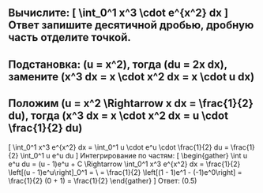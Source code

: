Вычислите:
\[
\int_0^1 x^3 \cdot e^{x^2} dx
\]
Ответ запишите десятичной дробью, дробную часть отделите точкой.
---
Подстановка: \(u = x^2\), тогда \(du = 2x dx\), замените \(x^3 dx = x \cdot x^2 dx = x \cdot u dx\)
---
Положим \(u = x^2 \Rightarrow x dx = \frac{1}{2} du\), тогда \(x^3 dx = x \cdot x^2 dx = u \cdot \frac{1}{2} du\)
---
\[
\int_0^1 x^3 e^{x^2} dx = \int_0^1 u \cdot e^u \cdot \frac{1}{2} du = \frac{1}{2} \int_0^1 u e^u du
\]
Интегрирование по частям:
\[
\begin{gather}
\int u e^u du = (u - 1)e^u + C
\Rightarrow \int_0^1 x^3 e^{x^2} dx = \frac{1}{2} \left[(u - 1)e^u\right]_0^1 = \\
= \frac{1}{2} \left[(1 - 1)e^1 - (-1)e^0\right] = \frac{1}{2} (0 + 1) = \frac{1}{2}
\end{gather}
\]
Ответ: \(0.5\)